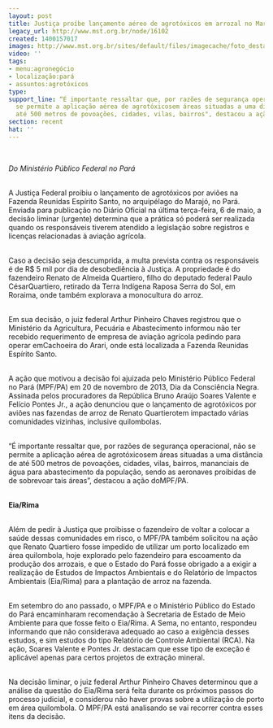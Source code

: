 ```yaml
---
layout: post
title: Justiça proíbe lançamento aéreo de agrotóxicos em arrozal no Marajó
legacy_url: http://www.mst.org.br/node/16102
created: 1400157017
images: http://www.mst.org.br/sites/default/files/imagecache/foto_destaque/aviao!.jpg
video: ''
tags:
- menu:agronegócio
- localização:pará
- assuntos:agrotóxicos
type: 
support_line: “É importante ressaltar que, por razões de segurança operacional, não
  se permite a aplicação aérea de agrotóxicosem áreas situadas a uma distância de
  até 500 metros de povoações, cidades, vilas, bairros", destacou a ação do MPF/PA.
section: recent
hat: ''
---
```

<p>&nbsp;</p><p><em>Do Ministério Público Federal no Pará</em></p><p><br>A Justiça Federal proibiu o lançamento de agrotóxicos por aviões na Fazenda Reunidas Espírito Santo, no arquipélago do Marajó, no Pará. Enviada para publicação no Diário Oficial na última terça-feira, 6 de maio, a decisão liminar (urgente) determina que a prática só poderá ser realizada quando os responsáveis tiverem atendido a legislação sobre registros e licenças relacionadas à aviação agrícola.</p><p><br>Caso a decisão seja descumprida, a multa prevista contra os responsáveis é de R$ 5 mil por dia de desobediência à Justiça. A propriedade é do fazendeiro Renato de Almeida Quartiero, filho do deputado federal Paulo CésarQuartiero, retirado da Terra Indígena Raposa Serra do Sol, em Roraima, onde também explorava a monocultura do arroz.</p><p><br>Em sua decisão, o juiz federal Arthur Pinheiro Chaves registrou que o Ministério da Agricultura, Pecuária e Abastecimento informou não ter recebido requerimento de empresa de aviação agrícola pedindo para operar emCachoeira do Arari, onde está localizada a Fazenda Reunidas Espírito Santo.</p><p><br>A ação que motivou a decisão foi ajuizada pelo Ministério Público Federal no Pará (MPF/PA) em 20 de novembro de 2013, Dia da Consciência Negra. Assinada pelos procuradores da República Bruno Araújo Soares Valente e Felício Pontes Jr., a ação denunciou que o lançamento de agrotóxicos por aviões nas fazendas de arroz de Renato Quartierotem impactado várias comunidades vizinhas, inclusive quilombolas.</p><p><br>“É importante ressaltar que, por razões de segurança operacional, não se permite a aplicação aérea de agrotóxicosem áreas situadas a uma distância de até 500 metros de povoações, cidades, vilas, bairros, mananciais de água para abastecimento da população, sendo as aeronaves proibidas de de sobrevoar tais áreas”, destacou a ação doMPF/PA.</p><p><br><strong>Eia/Rima </strong></p><p><br>Além de pedir à Justiça que proibisse o fazendeiro de voltar a colocar a saúde dessas comunidades em risco, o MPF/PA também solicitou na ação que Renato Quartiero fosse impedido de utilizar um porto localizado em área quilombola, hoje explorado pelo fazendeiro para escoamento da produção dos arrozais, e que o Estado do Pará fosse obrigado a a exigir a realização de Estudos de Impactos Ambientais e do Relatório de Impactos Ambientais (Eia/Rima) para a plantação de arroz na fazenda.</p><p><br>Em setembro do ano passado, o MPF/PA e o Ministério Público do Estado do Pará encaminharam recomendação à Secretaria de Estado de Meio Ambiente para que fosse feito o Eia/Rima. A Sema, no entanto, respondeu informando que não considerava adequado ao caso a exigência desses estudos, e sim estudos do tipo Relatório de Controle Ambiental (RCA). Na ação, Soares Valente e Pontes Jr. destacam que esse tipo de exceção é aplicável apenas para certos projetos de extração mineral.</p><p><br>Na decisão liminar, o juiz federal Arthur Pinheiro Chaves determinou que a análise da questão do Eia/Rima será feita durante os próximos passos do processo judicial, e considerou não haver provas sobre a utilização de porto em área quilombola. O MPF/PA está analisando se vai recorrer contra esses itens da decisão.</p><p>&nbsp;</p><p>&nbsp;</p>
